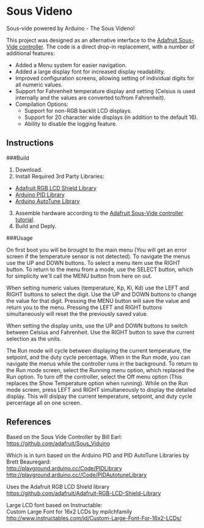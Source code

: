 Sous Videno
============
Sous-vide powered by Arduino - The Sous Videno!

This project was designed as an alternative interface to the [Adafruit Sous-Vide controller](http://learn.adafruit.com/sous-vide-powered-by-arduino-the-sous-viduino).
The code is a direct drop-in replacement, with a number of additional features:

* Added a Menu system for easier navigation.
* Added a large display font for increased display readablilty.
* Improved configuration screens, allowing setting of individual digits for all numeric values.
* Support for Fahrenheit temperature display and setting (Celsius is used internally and the values are converted to/from Fahrenheit).
* Compilation Options:
  * Support for non-RGB backlit LCD displays.
  * Support for 20 character wide displays (in addition to the default 16).
  * Ability to disable the logging feature.


Instructions
------------

###Build

1. Download.
2. Install Required 3rd Party Libraries:
  * [Adafruit RGB LCD Shield Library](https://github.com/adafruit/Adafruit-RGB-LCD-Shield-Library)
  * [Arduino PID Library](http://playground.arduino.cc/Code/PIDLibrary)
  * [Arduino AutoTune Library](http://playground.arduino.cc//Code/PIDAutotuneLibrary)
3. Assemble hardware according to the [Adafruit Sous-Vide controller tutorial](http://learn.adafruit.com/sous-vide-powered-by-arduino-the-sous-viduino).
4. Build and Deply.
 
###Usage

On first boot you will be brought to the main menu (You will get an error screen if the temperature sensor is not detected).
To navigate the menus use the UP and DOWN buttons.  To select a menu item use the RIGHT button.
To return to the menu from a mode, use the SELECT button, which for simplicity we'll call the MENU button from here on out.

When setting numeric values (temperature, Kp, Ki, Kd) use the LEFT and RIGHT buttons to select the digit.
Use the UP and DOWN buttons to change the value for that digit.  Pressing the MENU button will save the value and return you to the menu.
Pressing the LEFT and RIGHT buttons simultaneously will reset the the previously saved value.

When setting the display units, use the UP and DOWN buttons to switch between Celsius and Fahrenheit.
Use the RIGHT button to save the current selection as the units.

The Run mode will cycle between displaying the current temperature, the setpoint, and the duty cycle percentage.
When in the Run mode, you can navigate the menus while the controller runs in the background.
To return to the Run mode screen, select the Running menu option, which replaced the Run option.
To turn off the controller, select the Off menu option (This replaces the Show Temperature option when running).
While on the Run mode screen, press LEFT and RIGHT simultaneously to display the detailed display. This will dislpay the
current temperature, setpoint, and duty cycle percentage all on one screen.

References
----------

Based on the Sous Vide Controller by Bill Earl:  
https://github.com/adafruit/Sous_Viduino

Which is in turn based on the Arduino PID and PID AutoTune Libraries by Brett Beauregard:  
http://playground.arduino.cc/Code/PIDLibrary  
http://playground.arduino.cc//Code/PIDAutotuneLibrary

Uses the Adafruit RGB LCD Shield library  
https://github.com/adafruit/Adafruit-RGB-LCD-Shield-Library

Large LCD font based on Instructable:  
Custom Large Font for 16x2 LCDs by mpilchfamily  
http://www.instructables.com/id/Custom-Large-Font-For-16x2-LCDs/
